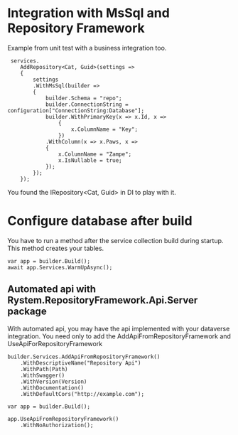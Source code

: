 # Integration with MsSql and Repository Framework
Example from unit test with a business integration too.

     services.
        AddRepository<Cat, Guid>(settings =>
        {
            settings
            .WithMsSql(builder =>
            {
                builder.Schema = "repo";
                builder.ConnectionString = configuration["ConnectionString:Database"];
                builder.WithPrimaryKey(x => x.Id, x =>
                    {
                        x.ColumnName = "Key";
                    })
                .WithColumn(x => x.Paws, x =>
                {
                    x.ColumnName = "Zampe";
                    x.IsNullable = true;
                });
            });
        });

You found the IRepository<Cat, Guid> in DI to play with it.

# Configure database after build
You have to run a method after the service collection build during startup. This method creates your tables.

    var app = builder.Build();
    await app.Services.WarmUpAsync();

## Automated api with Rystem.RepositoryFramework.Api.Server package
With automated api, you may have the api implemented with your dataverse integration.
You need only to add the AddApiFromRepositoryFramework and UseApiForRepositoryFramework

    builder.Services.AddApiFromRepositoryFramework()
        .WithDescriptiveName("Repository Api")
        .WithPath(Path)
        .WithSwagger()
        .WithVersion(Version)
        .WithDocumentation()
        .WithDefaultCors("http://example.com");  

    var app = builder.Build();

    app.UseApiFromRepositoryFramework()
        .WithNoAuthorization();